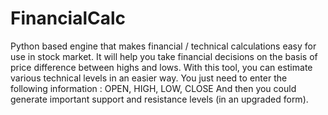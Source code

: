 # FinancialCalc
Python based engine that makes financial / technical calculations easy for use in stock market. 
It will help you take financial decisions on the basis of price difference between highs and lows. 
With this tool, you can estimate various technical levels in an easier way. 
You just need to enter the following information : OPEN, HIGH, LOW, CLOSE
And then you could generate important support and resistance levels (in an upgraded form).
